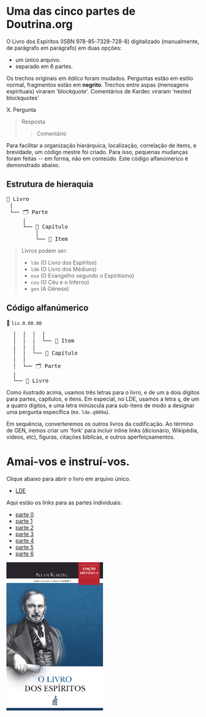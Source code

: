 # Uma das cinco partes de Doutrina.org

O Livro dos Espíritos (ISBN 978-85-7328-728-8) digitalizado (manualmente, de parágrafo em parágrafo) em duas opções:
- um único arquivo.
- separado em 6 partes.

Os trechos originais em *itálico* foram mudados. Perguntas estão em estilo normal, fragmentos estão em **negrito**. Trechos entre aspas (mensagens espirituais) viraram 'blockquote'. Comentários de Kardec viraram 'nested blockquotes'

X. Pergunta
> Resposta
> > Comentário

Para facilitar a organização hierárquica, localização, correlação de items, e brevidade, um código mestre foi criado. Para isso, pequenas mudanças foram feitas -- em forma, não em conteúdo. Este código alfanúmerico é demonstrado abaixo.

## Estrutura de hieraquia

<pre>
📔 Livro
 |
 └── 🗂️ Parte
     |
     └── 📑 Capítulo
         |
         └── 📄 Item
</pre>

> Livros podem ser:
> - `lde` (O Livro dos Espíritos)
> - `ldm` (O Livro dos Médiuns)
> - `ese` (O Evangelho segundo o Espiritismo)
> - `ceu` (O Céu e o Inferno)
> - `gen` (A Gênese)

## Código alfanúmerico

📄 `liv.0.00.00`
<pre>
  │  │  │  │
  │  |  |  └── 📄 Item
  |  |  |
  │  |  └── 📑 Capítulo
  |  |
  │  └── 🗂️ Parte
  |
  └── 📔 Livro
</pre>

Como ilustrado acima, usamos três letras para o livro, e de um a dois dígitos para partes, capítulos, e itens. Em especial, no LDE, usamos a letra `q`, de um a quatro dígitos, e uma letra minúscula para sub-itens de modo a designar uma pergunta específica (ex. `lde.q909a`).

Em sequência, converteremos os outros livros da codificação. Ao término de GEN, iremos criar um 'fork' para incluir inline links (dicionário, Wikipédia, videos, etc), figuras, citações biblícas, e outros aperfeiçoamentos.

# Amai-vos e instruí-vos.

Clique abaixo para abrir o livro em arquivo único.

- [LDE](./lde-single-file.md)

 Aqui estão os links para as partes individuais:

- [parte 0](./partes/lde.0.md)
- [parte 1](./partes/lde.1.md)
- [parte 2](./partes/lde.2.md)
- [parte 3](./partes/lde.3.md)
- [parte 4](./partes/lde.4.md)
- [parte 5](./partes/lde.5.md)
- [parte 6](./partes/lde.6.md)

<img src="./lde-capa.jpg" alt="capa de O Livro dos Espíritos" style="max-width: 50%">
